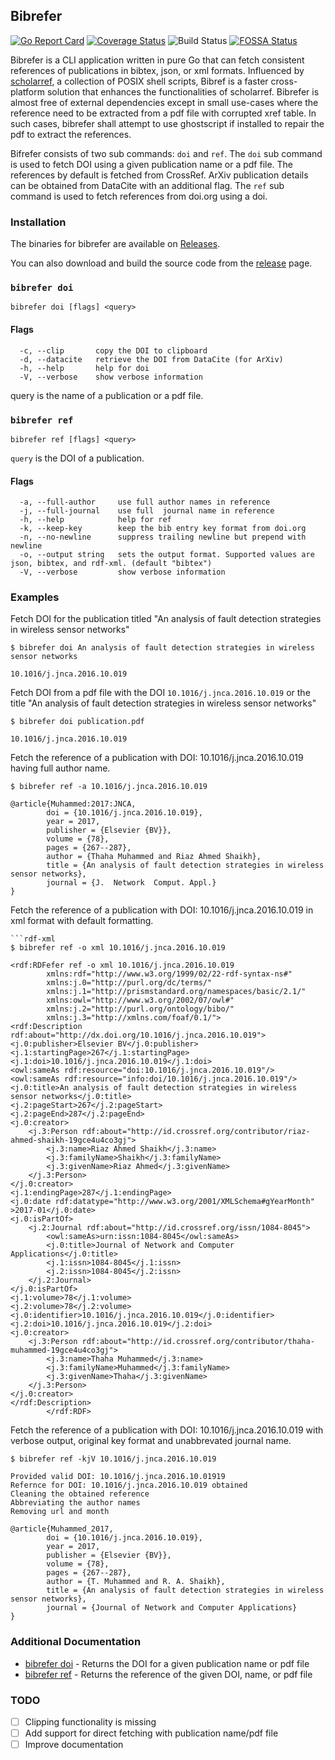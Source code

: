 ## Bibrefer

[![Go Report Card](https://goreportcard.com/badge/github.com/stormvirux/bibrefer)](https://goreportcard.com/report/github.com/stormvirux/bibrefer)
[![Coverage Status](https://coveralls.io/repos/github/stormvirux/bibrefer/badge.svg)](https://coveralls.io/github/stormvirux/bibrefer)
![Build Status](https://github.com/stormvirux/bibrefer/actions/workflows/bibrefer.yml/badge.svg)
[![FOSSA Status](https://app.fossa.com/api/projects/custom%2B32136%2Fgithub.com%2Fstormvirux%2Fbibrefer.svg?type=shield)](https://app.fossa.com/projects/custom%2B32136%2Fgithub.com%2Fstormvirux%2Fbibrefer?ref=badge_shield)

Bibrefer is a CLI application written in pure Go that can fetch consistent references of publications in bibtex, json, 
or xml formats. Influenced by [scholarref](https://adamsgaard.dk/scholarref.html), a collection of POSIX shell scripts, Bibref is a faster cross-platform solution 
that enhances the functionalities of scholarref. Bibrefer is almost free of external dependencies except in small use-cases 
where the reference need to be extracted from a pdf file with corrupted xref table. In such cases, bibrefer shall attempt to
use ghostscript if installed to repair the pdf to extract the references.


Bifrefer consists of two sub commands:  `doi` and `ref`. The `doi` sub command is used to fetch DOI using a given publication name
or a pdf file. The references by default is fetched from CrossRef. ArXiv publication details can be obtained from DataCite 
with an additional flag. The `ref` sub command is used to fetch references from doi.org using a doi.

### Installation
The binaries for bibrefer are available on [Releases](https://github.com/stormvirux/bibrefer/releases/tag/v1.0.0).

You can also download and build the source code from the [release](https://github.com/stormvirux/bibrefer/releases/tag/v1.0.0) page.

### `bibrefer doi`

```
bibrefer doi [flags] <query>
```

#### Flags

```
  -c, --clip       copy the DOI to clipboard
  -d, --datacite   retrieve the DOI from DataCite (for ArXiv)
  -h, --help       help for doi
  -V, --verbose    show verbose information
```

query is the name of a publication or a pdf file.

### `bibrefer ref`

```
bibrefer ref [flags] <query>
```
`query` is the DOI of a publication.

#### Flags

```
  -a, --full-author     use full author names in reference
  -j, --full-journal    use full  journal name in reference
  -h, --help            help for ref
  -k, --keep-key        keep the bib entry key format from doi.org
  -n, --no-newline      suppress trailing newline but prepend with newline
  -o, --output string   sets the output format. Supported values are json, bibtex, and rdf-xml. (default "bibtex")
  -V, --verbose         show verbose information
```


### Examples

Fetch DOI for the publication titled "An analysis of fault detection strategies in wireless sensor networks"
```
$ bibrefer doi An analysis of fault detection strategies in wireless sensor networks

10.1016/j.jnca.2016.10.019
```

Fetch DOI from a pdf file with the DOI `10.1016/j.jnca.2016.10.019` or the title "An analysis of fault detection strategies in wireless sensor networks"
```
$ bibrefer doi publication.pdf

10.1016/j.jnca.2016.10.019
```

Fetch the reference of a publication with DOI: 10.1016/j.jnca.2016.10.019 having full author name.
```
$ bibrefer ref -a 10.1016/j.jnca.2016.10.019

@article{Muhammed:2017:JNCA,
        doi = {10.1016/j.jnca.2016.10.019},
        year = 2017,
        publisher = {Elsevier {BV}},
        volume = {78},
        pages = {267--287},
        author = {Thaha Muhammed and Riaz Ahmed Shaikh},
        title = {An analysis of fault detection strategies in wireless sensor networks},
        journal = {J.  Network  Comput. Appl.}
}
```

Fetch the reference of a publication with DOI: 10.1016/j.jnca.2016.10.019 in xml format with default formatting.
```
```rdf-xml
$ bibrefer ref -o xml 10.1016/j.jnca.2016.10.019

<rdf:RDFefer ref -o xml 10.1016/j.jnca.2016.10.019
        xmlns:rdf="http://www.w3.org/1999/02/22-rdf-syntax-ns#"
        xmlns:j.0="http://purl.org/dc/terms/"
        xmlns:j.1="http://prismstandard.org/namespaces/basic/2.1/"
        xmlns:owl="http://www.w3.org/2002/07/owl#"
        xmlns:j.2="http://purl.org/ontology/bibo/"
        xmlns:j.3="http://xmlns.com/foaf/0.1/">
<rdf:Description rdf:about="http://dx.doi.org/10.1016/j.jnca.2016.10.019">
<j.0:publisher>Elsevier BV</j.0:publisher>
<j.1:startingPage>267</j.1:startingPage>
<j.1:doi>10.1016/j.jnca.2016.10.019</j.1:doi>
<owl:sameAs rdf:resource="doi:10.1016/j.jnca.2016.10.019"/>
<owl:sameAs rdf:resource="info:doi/10.1016/j.jnca.2016.10.019"/>
<j.0:title>An analysis of fault detection strategies in wireless sensor networks</j.0:title>
<j.2:pageStart>267</j.2:pageStart>
<j.2:pageEnd>287</j.2:pageEnd>
<j.0:creator>
    <j.3:Person rdf:about="http://id.crossref.org/contributor/riaz-ahmed-shaikh-19gce4u4co3gj">
        <j.3:name>Riaz Ahmed Shaikh</j.3:name>
        <j.3:familyName>Shaikh</j.3:familyName>
        <j.3:givenName>Riaz Ahmed</j.3:givenName>
    </j.3:Person>
</j.0:creator>
<j.1:endingPage>287</j.1:endingPage>
<j.0:date rdf:datatype="http://www.w3.org/2001/XMLSchema#gYearMonth"
>2017-01</j.0:date>
<j.0:isPartOf>
    <j.2:Journal rdf:about="http://id.crossref.org/issn/1084-8045">
        <owl:sameAs>urn:issn:1084-8045</owl:sameAs>
        <j.0:title>Journal of Network and Computer Applications</j.0:title>
        <j.1:issn>1084-8045</j.1:issn>
        <j.2:issn>1084-8045</j.2:issn>
    </j.2:Journal>
</j.0:isPartOf>
<j.1:volume>78</j.1:volume>
<j.2:volume>78</j.2:volume>
<j.0:identifier>10.1016/j.jnca.2016.10.019</j.0:identifier>
<j.2:doi>10.1016/j.jnca.2016.10.019</j.2:doi>
<j.0:creator>
    <j.3:Person rdf:about="http://id.crossref.org/contributor/thaha-muhammed-19gce4u4co3gj">
        <j.3:name>Thaha Muhammed</j.3:name>
        <j.3:familyName>Muhammed</j.3:familyName>
        <j.3:givenName>Thaha</j.3:givenName>
    </j.3:Person>
</j.0:creator>
</rdf:Description>
        </rdf:RDF>
```

Fetch the reference of a publication with DOI: 10.1016/j.jnca.2016.10.019 with verbose output, 
original key format and unabbrevated journal name.
```
$ bibrefer ref -kjV 10.1016/j.jnca.2016.10.019

Provided valid DOI: 10.1016/j.jnca.2016.10.01919 
Refernce for DOI: 10.1016/j.jnca.2016.10.019 obtained
Cleaning the obtained reference
Abbreviating the author names
Removing url and month

@article{Muhammed_2017,
        doi = {10.1016/j.jnca.2016.10.019},
        year = 2017,
        publisher = {Elsevier {BV}},
        volume = {78},
        pages = {267--287},
        author = {T. Muhammed and R. A. Shaikh},
        title = {An analysis of fault detection strategies in wireless sensor networks},
        journal = {Journal of Network and Computer Applications}
}
```

### Additional Documentation
* [bibrefer doi](./doc/markdown/bibrefer_doi.md)	 - Returns the DOI for a given publication name or pdf file
* [bibrefer ref](./doc/markdown/bibrefer_ref.md)	 - Returns the reference of the given DOI, name, or pdf file

### TODO
- [ ] Clipping functionality is missing
- [ ] Add support for direct fetching with publication name/pdf file
- [ ] Improve documentation
